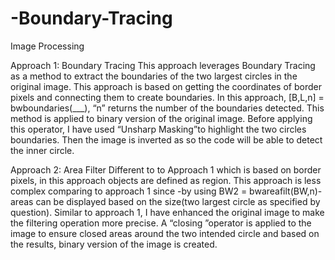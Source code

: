 # -Boundary-Tracing
Image Processing


Approach 1: Boundary Tracing
This approach leverages Boundary Tracing as a method to extract the boundaries of the two largest circles in the original image.  This approach is based on getting the coordinates of border pixels and connecting them to create boundaries. In this approach, [B,L,n] = bwboundaries(___), “n” returns the number of the boundaries detected. This method is applied to binary version of the original image.
Before applying this operator, I have used “Unsharp Masking”to highlight the two circles boundaries. Then the image is inverted as so the code will be able to detect the inner circle.

Approach 2: Area Filter
Different to to Approach 1 which is based on border pixels, in this approach objects are defined as region. This approach is less complex comparing to approach 1 since -by using BW2 = bwareafilt(BW,n)- areas can be displayed based on the size(two largest circle as specified by question).
Similar to approach 1, I have enhanced the original image to make the filtering operation more precise. A “closing ”operator is applied to the image to ensure closed areas around the two intended circle and based on the results, binary version of the image is created.
